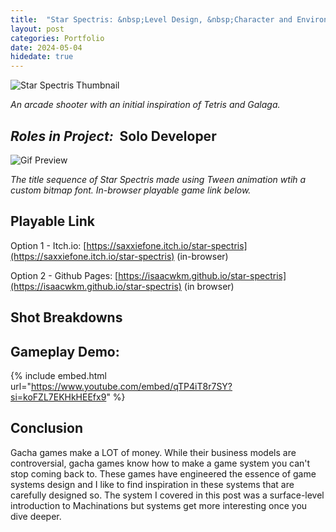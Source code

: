 ```yaml
---
title:  "Star Spectris: &nbsp;Level Design, &nbsp;Character and Environment Art - <i>Spring 2024</i>"
layout: post
categories: Portfolio
date: 2024-05-04
hidedate: true
---
```


![Star Spectris Thumbnail](https://isaacwkm.github.io/assets/images/2024-05-04-Spectris/screenshotTip.png)


*An arcade shooter with an initial inspiration of Tetris and Galaga.*
## *Roles in Project:* &nbsp;Solo Developer

![Gif Preview](https://isaacwkm.github.io/assets/images/2024-05-04-Spectris/gifPreviewSpectris.gif)

*The title sequence of Star Spectris made using Tween animation wtih a custom bitmap font. In-browser playable game link below.*

## Playable Link

Option 1 - Itch.io: [https://saxxiefone.itch.io/star-spectris](https://saxxiefone.itch.io/star-spectris) (in-browser)

Option 2 - Github Pages: [https://isaacwkm.github.io/star-spectris](https://isaacwkm.github.io/star-spectris) (in browser)

## Shot Breakdowns


## Gameplay Demo:

{% include embed.html url="https://www.youtube.com/embed/qTP4iT8r7SY?si=koFZL7EKHkHEEfx9" %}

## Conclusion

Gacha games make a LOT of money. While their business models are controversial, gacha games know how to make a game system you can't stop coming back to. These games have engineered the essence of game systems design and I like to find inspiration in these systems that are carefully designed so. The system I covered in this post was a surface-level introduction to Machinations but systems get more interesting once you dive deeper.

